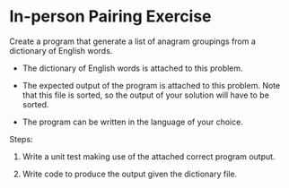 # In-person Pairing Exercise

Create a program that generate a list of anagram groupings from a
dictionary of English words.

* The dictionary of English words is attached to this problem.

* The expected output of the program is attached to this problem.
  Note that this file is sorted, so the output of your solution will
  have to be sorted.

* The program can be written in the language of your choice.

Steps:

1. Write a unit test making use of the attached correct program output.

2. Write code to produce the output given the dictionary file.